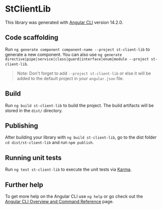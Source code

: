 # StClientLib

This library was generated with [Angular CLI](https://github.com/angular/angular-cli) version 14.2.0.

## Code scaffolding

Run `ng generate component component-name --project st-client-lib` to generate a new component. You can also use `ng generate directive|pipe|service|class|guard|interface|enum|module --project st-client-lib`.
> Note: Don't forget to add `--project st-client-lib` or else it will be added to the default project in your `angular.json` file. 

## Build

Run `ng build st-client-lib` to build the project. The build artifacts will be stored in the `dist/` directory.

## Publishing

After building your library with `ng build st-client-lib`, go to the dist folder `cd dist/st-client-lib` and run `npm publish`.

## Running unit tests

Run `ng test st-client-lib` to execute the unit tests via [Karma](https://karma-runner.github.io).

## Further help

To get more help on the Angular CLI use `ng help` or go check out the [Angular CLI Overview and Command Reference](https://angular.io/cli) page.
